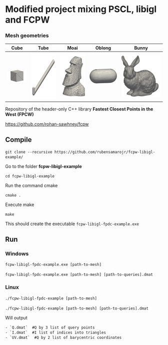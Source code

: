 # Modified project mixing PSCL, libigl and FCPW

### Mesh geometries

Cube | Tube | Moai | Oblong | Bunny
:-------------------------:|:-------------------------:|:-------------------------:|:-------------------------:|:-------------------------:
<img src="https://github.com/rubensamarojr/fcpw-libigl-example/blob/main/images/Cube-01.png"  width="100">  |  <img src="https://github.com/rubensamarojr/fcpw-libigl-example/blob/main/images/Tube-01.png" height="150"> | <img src="https://github.com/rubensamarojr/fcpw-libigl-example/blob/main/images/Moai-01.png"  width="150">  |  <img src="https://github.com/rubensamarojr/fcpw-libigl-example/blob/main/images/Oblong-01.png"  width="150">  |  <img src="https://github.com/rubensamarojr/fcpw-libigl-example/blob/main/images/Bunny-01.png"  width="250">

Repository of the header-only C++ library **Fastest Closest Points in the West (FPCW)**

https://github.com/rohan-sawhney/fcpw

## Compile

    git clone --recursive https://github.com/rubensamarojr/fcpw-libigl-example/

Go to the folder **fcpw-libigl-example**

    cd fcpw-libigl-example

Run the command cmake

    cmake .

Execute make

    make

This should create the executable `fcpw-libigl-fpdc-example.exe`

## Run

### Windows
    fcpw-libigl-fpdc-example.exe [path-to-mesh] 

    fcpw-libigl-fpdc-example.exe [path-to-mesh] [path-to-queries].dmat

### Linux
    ./fcpw-libigl-fpdc-example [path-to-mesh] 

    ./fcpw-libigl-fpdc-example [path-to-mesh] [path-to-queries].dmat

Will output 

    - `Q.dmat`  #Q by 3 list of query points
    - `I.dmat`  #I list of indices into triangles
    - `UV.dmat`  #Q by 2 list of barycentric coordinates
